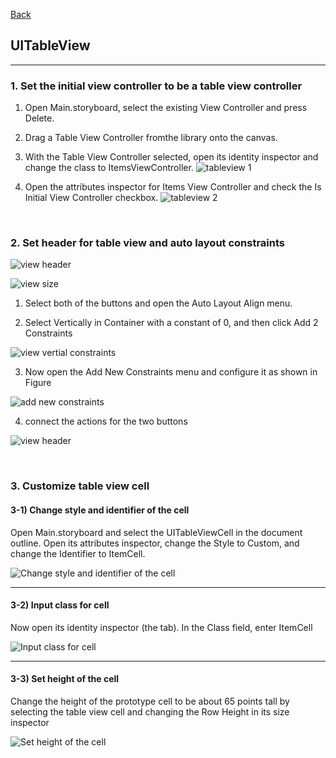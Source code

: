 [Back](README.md)

## UITableView

<hr>


### 1. Set the initial view controller to be a table view controller

1. Open Main.storyboard, select the existing View Controller and press Delete. 

2. Drag a Table View Controller fromthe library onto the canvas. 

3. With the Table View Controller selected, open its identity inspector and change the class to ItemsViewController. 
    ![tableview 1](https://github.com/Elliot518/mcp-oss-tech/blob/main/mobile/ios/UI/uitableview1.png?raw=true)

4. Open the attributes inspector for Items View Controller and check the Is Initial View Controller checkbox.
    ![tableview 2](https://github.com/Elliot518/mcp-oss-tech/blob/main/mobile/ios/UI/uitableview2.png?raw=true)

&nbsp;

### 2. Set header for table view and auto layout constraints

![view header](https://github.com/Elliot518/mcp-oss-tech/blob/main/mobile/ios/UI/uitableview1_viewheader.png?raw=true)

![view size](https://github.com/Elliot518/mcp-oss-tech/blob/main/mobile/ios/UI/uitableview2_viewsize.png?raw=true)

1. Select both of the buttons and open the Auto Layout Align menu.

2. Select Vertically in Container with a constant of 0, and then click Add 2 Constraints

![view vertial constraints](https://github.com/Elliot518/mcp-oss-tech/blob/main/mobile/ios/UI/uitableview3_constraint1.png?raw=true)

3. Now open the Add New Constraints menu and configure it as shown in Figure

![add new constraints](https://github.com/Elliot518/mcp-oss-tech/blob/main/mobile/ios/UI/uitableview4_consttraint2.png?raw=true)

4. connect the actions for the two buttons

![view header](https://github.com/Elliot518/mcp-oss-tech/blob/main/mobile/ios/UI/uitableview5_ibaction.png?raw=true)

&nbsp;

### 3. Customize table view cell

#### 3-1) Change style and identifier of the cell
Open Main.storyboard and select the UITableViewCell in the document outline. 
Open its attributes inspector, change the Style to Custom, and change the Identifier to ItemCell.

![Change style and identifier of the cell](https://github.com/Elliot518/mcp-oss-tech/blob/main/mobile/ios/tableview/customtablecell_1.png?raw=true)

<hr>

#### 3-2) Input class for cell

Now open its identity inspector (the tab). In the Class field, enter ItemCell

![Input class for cell](https://github.com/Elliot518/mcp-oss-tech/blob/main/mobile/ios/tableview/customtablecell_2.png?raw=true)

<hr>

#### 3-3) Set height of the cell

Change the height of the prototype cell to be about 65 points tall by selecting the table view cell and changing the Row Height in its size inspector

![Set height of the cell](https://github.com/Elliot518/mcp-oss-tech/blob/main/mobile/ios/tableview/customtablecell_3.png?raw=true)



